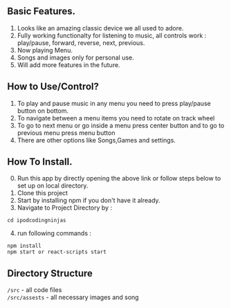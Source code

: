 ## Basic Features.

1. Looks like an amazing classic device we all used to adore.
2. Fully working functionalty for listening to music, all controls work : play/pause, forward, reverse, next, previous.
3. Now playing Menu.
4. Songs and images only for personal use.
5. Will add more features in the future.

## How to Use/Control?

1. To play and pause music in any menu you need to press play/pause button on bottom. 
2. To navigate between a menu items you need to rotate on track wheel
3. To go to next menu or go inside a menu press center button and to go to previous menu press menu button
4. There are other options like Songs,Games and settings.




## How To Install.

0. Run this app by directly opening the above link or follow steps below to set up on local directory.
1. Clone this project
2. Start by installing npm if you don't have it already.
3. Navigate to Project Directory by :
```
cd ipodcodingninjas
```
4. run following commands :
```
npm install 
npm start or react-scripts start
```

## Directory Structure

`/src` - all code files <br>
`/src/assests` - all necessary images and song <br>

